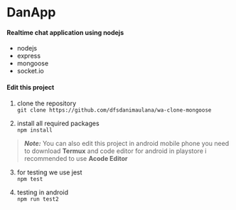 # **DanApp**

#### Realtime chat application using nodejs

* nodejs
* express
* mongoose
* socket.io

#### Edit this project
  
1. clone the repository\
`git clone https://github.com/dfsdanimaulana/wa-clone-mongoose` 
  
2. install all required packages\
`npm install`
  
> ***Note:*** You can also edit this project in android mobile phone
> you need to download **Termux** and code editor for android in playstore
> i recommended to use **Acode Editor**

3. for testing we use jest\
`npm test`
  
4. testing in android\
`npm run test2`